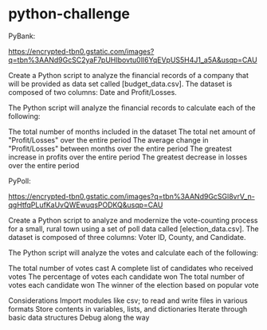 # python-challenge

PyBank:

https://encrypted-tbn0.gstatic.com/images?q=tbn%3AANd9GcSC2yaF7pUHIbovtu0lI6YqEVpUS5H4J1_a5A&usqp=CAU

Create a Python script to analyze the financial records of a company that will be provided as data set called [budget_data.csv]. The dataset is composed of two columns: Date and Profit/Losses.

The Python script will analyze the financial records to calculate each of the following:

The total number of months included in the dataset
The total net amount of "Profit/Losses" over the entire period
The average change in "Profit/Losses" between months over the entire period
The greatest increase in profits over the entire period
The greatest decrease in losses over the entire period



PyPoll:

https://encrypted-tbn0.gstatic.com/images?q=tbn%3AANd9GcSGl8vrV_n-qgHtfqPLufKaUvQWEwuqsPODKQ&usqp=CAU

Create a Python script to analyze and modernize the vote-counting process for a small, rural town using a set of poll data called [election_data.csv]. The dataset is composed of three columns: Voter ID, County, and Candidate.

The Python script will analyze the votes and calculate each of the following:

The total number of votes cast
A complete list of candidates who received votes
The percentage of votes each candidate won
The total number of votes each candidate won
The winner of the election based on popular vote


Considerations
Import modules like csv; to read and write files in various formats
Store contents in variables, lists, and dictionaries
Iterate through basic data structures
Debug along the way
